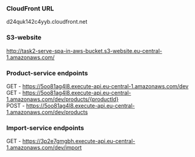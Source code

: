 

### CloudFront URL

d24quk142c4yyb.cloudfront.net

### S3-website

http://task2-serve-spa-in-aws-bucket.s3-website.eu-central-1.amazonaws.com/

### Product-service endpoints

  GET - https://5oo81ag4l8.execute-api.eu-central-1.amazonaws.com/dev
  \
  GET - https://5oo81ag4l8.execute-api.eu-central-1.amazonaws.com/dev/products/{productId}
  \
  POST - https://5oo81ag4l8.execute-api.eu-central-1.amazonaws.com/dev/products

### Import-service endpoints

  GET - https://3p2e7gmgbh.execute-api.eu-central-1.amazonaws.com/dev/import

